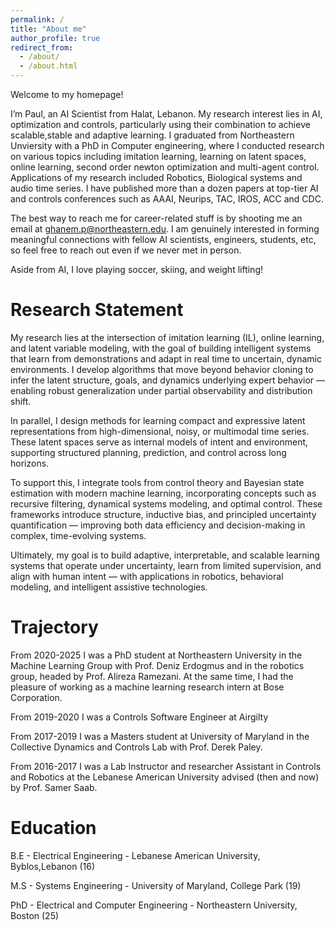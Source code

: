 ```yaml
---
permalink: /
title: "About me"
author_profile: true
redirect_from: 
  - /about/
  - /about.html
---
```

Welcome to my homepage!

I’m Paul, an AI Scientist from Halat, Lebanon. My research interest lies in AI, optimization and controls, particularly using their combination to achieve scalable,stable and adaptive learning. 
I graduated from Northeastern Unviersity with a PhD in Computer engineering, where I conducted research on various topics including imitation learning, learning on latent spaces, online learning, second order newton optimization and multi-agent control. Applications of my research included Robotics, Biological systems and audio time series. I have published more than a dozen papers at top-tier AI and controls conferences such as AAAI, Neurips, TAC, IROS, ACC and CDC. 

The best way to reach me for career-related stuff is by shooting me an email at ghanem.p@northeastern.edu. I am genuinely interested in forming meaningful connections with fellow AI scientists, engineers, students, etc, so feel free to reach out even if we never met in person.

Aside from AI, I love playing soccer, skiing, and weight lifting!

Research Statement
======
My research lies at the intersection of imitation learning (IL), online learning, and latent variable modeling, with the goal of building intelligent systems that learn from demonstrations and adapt in real time to uncertain, dynamic environments. I develop algorithms that move beyond behavior cloning to infer the latent structure, goals, and dynamics underlying expert behavior — enabling robust generalization under partial observability and distribution shift.

In parallel, I design methods for learning compact and expressive latent representations from high-dimensional, noisy, or multimodal time series. These latent spaces serve as internal models of intent and environment, supporting structured planning, prediction, and control across long horizons.

To support this, I integrate tools from control theory and Bayesian state estimation with modern machine learning, incorporating concepts such as recursive filtering, dynamical systems modeling, and optimal control. These frameworks introduce structure, inductive bias, and principled uncertainty quantification — improving both data efficiency and decision-making in complex, time-evolving systems.

Ultimately, my goal is to build adaptive, interpretable, and scalable learning systems that operate under uncertainty, learn from limited supervision, and align with human intent — with applications in robotics, behavioral modeling, and intelligent assistive technologies.


Trajectory
======

From 2020-2025 I was a PhD student at Northeastern University in the Machine Learning Group with Prof. Deniz Erdogmus and in the robotics group, headed by Prof. Alireza Ramezani.
At the same time, I had the pleasure of working as a machine learning research intern at Bose Corporation.

From 2019-2020 I was a Controls Software Engineer at Airgilty

From 2017-2019 I was a Masters student at University of Maryland  in the Collective Dynamics and Controls Lab with Prof. Derek Paley.

From 2016-2017 I was a Lab Instructor and researcher Assistant in Controls and Robotics at the Lebanese American University  advised (then and now) by Prof. Samer Saab.


Education  
======

B.E - Electrical Engineering - Lebanese American University, Byblos,Lebanon (16)

M.S - Systems Engineering - University of Maryland, College Park (19)

PhD - Electrical and Computer Engineering - Northeastern University, Boston (25)



